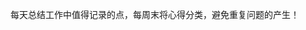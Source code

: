 <!--
 * @Date: 2020-07-13 22:11:56
 * @LastEditors: hanjiawang
 * @LastEditTime: 2020-07-13 22:12:40
-->

每天总结工作中值得记录的点，每周末将心得分类，避免重复问题的产生！
